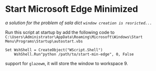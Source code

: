 # Start Microsoft Edge Minimized

_a solution for the problem of sala dict `window creation is resricted...`_

Run this script at startup by add the following code to `C:\Users\Administrator\AppData\Roaming\Microsoft\Windows\Start Menu\Programs\Startup\autostart.vbs`

```vbs
Set WshShell = CreateObject("WScript.Shell")
    WshShell.Run"python /path/to/start-min-edge", 0, False
```

support for `glazewm`, it will store the window to workspace 9.
